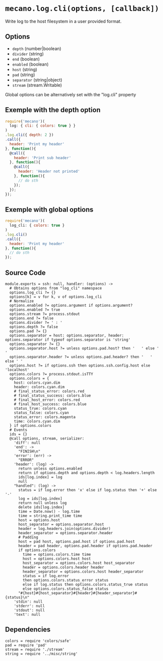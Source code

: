 
# `mecano.log.cli(options, [callback])`

Write log to the host filesystem in a user provided format.

## Options

*   `depth` (number|boolean)    
*   `divider` (string)    
*   `end` (boolean)    
*   `enabled` (boolean)    
*   `host` (string)    
*   `pad` (string)    
*   `separator` (string|object)    
*   `stream` (stream.Writable)  

Global options can be alternatively set with the "log.cli" property

## Exemple with the depth option

```js
require('mecano')(
  log: { cli: { colors: true } }
)
.log.cli({ depth: 2 })
.call({
  header: 'Print my header'
}, function(){
  @call({
    header: 'Print sub header'
  }, function(){
    @call({
      header: 'Header not printed'
    }, function(){
      // do sth
    });
  });
});
```

## Exemple with global options

```js
require('mecano')(
  log_cli: { colors: true }
)
.log.cli()
.call({
  header: 'Print my header'
}, function(){
  // do sth
});
```

## Source Code

    module.exports = ssh: null, handler: (options) ->
      # Obtains options from "log_cli" namespace
      options.log_cli ?= {}
      options[k] = v for k, v of options.log_cli
      # Normalize
      options.enabled ?= options.argument if options.argument?
      options.enabled ?= true
      options.stream ?= process.stdout
      options.end ?= false
      options.divider ?= ' : '
      options.depth ?= false
      options.pad ?= {}
      options.separator = host: options.separator, header: options.separator if typeof options.separator is 'string'
      options.separator ?= {}
      options.separator.host ?= unless options.pad.host? then '   ' else ' '
      options.separator.header ?= unless options.pad.header? then '   ' else ' '
      options.host ?= if options.ssh then options.ssh.config.host else 'localhost'
      options.colors ?= process.stdout.isTTY
      options.colors = {
        host: colors.cyan.dim
        header: colors.cyan.dim
        # final_status_error: colors.red
        # final_status_success: colors.blue
        # final_host_error: colors.red
        # final_host_success: colors.blue 
        status_true: colors.cyan
        status_false: colors.cyan
        status_error: colors.magenta
        time: colors.cyan.dim
      } if options.colors
      # Events
      ids = {}
      @call options, stream, serializer:
        'diff': null
        'end': ->
          "FINISH\n"
        'error': (err) ->
          "ERROR"
        'header': (log) ->
          return unless options.enabled
          return if options.depth and options.depth < log.headers.length
          ids[log.index] = log
          null
        "handled": (log) ->
          status = if log.error then 'x' else if log.status then '+' else '-'
          log = ids[log.index]
          return null unless log
          delete ids[log.index]
          time = Date.now() - log.time
          time = string.print_time time
          host = options.host
          host_separator = options.separator.host
          header = log.headers.join(options.divider)
          header_separator = options.separator.header
          # Padding
          host = pad host, options.pad.host if options.pad.host
          header = pad header, options.pad.header if options.pad.header
          if options.colors
            time = options.colors.time time
            host = options.colors.host host
            host_separator = options.colors.host host_separator
            header = options.colors.header header
            header_separator = options.colors.host header_separator
            status = if log.error
            then options.colors.status_error status
            else if log.status then options.colors.status_true status
            else options.colors.status_false status
          "#{host}#{host_separator}#{header}#{header_separator}#{status}\n"
        'stdin': null
        'stderr': null
        'stdout': null
        'text': null

## Dependencies

    colors = require 'colors/safe'
    pad = require 'pad'
    stream = require './stream'
    string = require '../misc/string'
